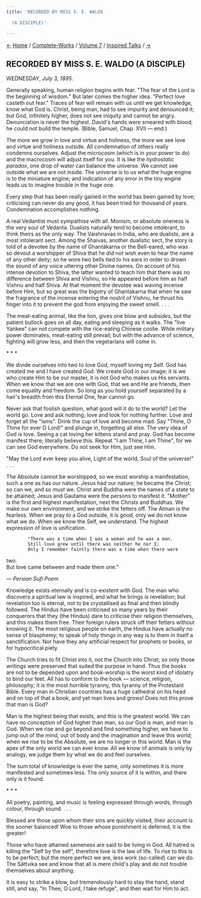 ```yaml
---
title: 'RECORDED BY MISS S. E. WALDO

  (A DISCIPLE)'

---
```

<div>

[←](11_tuesday_july_2.htm) [Home](../../../index.htm) /
[Complete-Works](../../complete_works.htm) / [Volume
7](../volume_7_contents.htm) / [Inspired
Talks](inspired_talks_contents.htm) / [→](13_friday_july_5.htm)

  

## RECORDED BY MISS S. E. WALDO (A DISCIPLE)

WEDNESDAY, *July 3, 1895*.

Generally speaking, human religion begins with fear. "The fear of the
Lord is the beginning of wisdom." But later comes the higher idea.
"Perfect love casteth out fear." Traces of fear will remain with us
until we get knowledge, know what God is. Christ, being man, had to see
impurity and denounced it; but God, infinitely higher, does not see
iniquity and cannot be angry. Denunciation is never the highest. David's
hands were smeared with blood; he could not build the temple. (Bible,
Samuel, Chap. XVII — end.)

The more we grow in love and virtue and holiness, the more we see love
and virtue and holiness outside. All condemnation of others really
condemns ourselves. Adjust the microcosm (which is in your power to do)
and the macrocosm will adjust itself for you. It is like the
*hydrostatic paradox*, one drop of water can balance the universe. We
cannot see outside what we are not inside. The universe is to us what
the huge engine is to the miniature engine; and indication of any error
in the tiny engine leads us to imagine trouble in the huge one.

Every step that has been really gained in the world has been gained by
love; criticising can never do any good, it has been tried for thousand
of years. Condemnation accomplishes nothing.

A real Vedantist must sympathise with all. Monism, or absolute oneness
is the very soul of Vedanta. Dualists naturally tend to become
intolerant, to think theirs as the only way. The Vaishnavas in India,
who are dualists, are a most intolerant sect. Among the Shaivas, another
dualistic sect, the story is told of a devotee by the name of
Ghantâkarna or the Bell-eared, who was so devout a worshipper of Shiva
that he did not wish even to hear the name of any other deity; so he
wore two bells tied to his ears in order to drown the sound of any voice
uttering other Divine names. On account of his intense devotion to
Shiva, the latter wanted to teach him that there was no difference
between Shiva and Vishnu, so He appeared before him as half Vishnu and
half Shiva. At that moment the devotee was waving incense before Him,
but so great was the bigotry of Ghantakarna that when he saw the
fragrance of the incense entering the nostril of Vishnu, he thrust his
finger into it to prevent the god from enjoying the sweet smell. . . .

The meat-eating animal, like the lion, gives one blow and *subsides*,
but the patient bullock goes on all day, eating and sleeping as it
walks. The "live Yankee" can not compete with the rice-eating Chinese
coolie. While military power dominates, meat-eating still prevail; but
with the advance of science, fighting will grow less, and then the
vegetarians will come in.

\*    \*    \*

We divide ourselves into two to love God, myself loving my Self. God has
created me and I have created God. We create God in our image; it is we
who create Him to be our master, it is not God who makes us His
servants. When we know that we are one with God, that we and He are
friends, then come equality and freedom. So long as you hold yourself
separated by a hair's breadth from this Eternal One, fear cannot go.

Never ask that foolish question, what good will it do to the world? Let
the world go. Love and ask nothing; love and look for nothing further.
Love and forget all the "isms". Drink the cup of love and become mad.
Say "Thine, O Thine for ever O Lord!" and plunge in, forgetting all
else. The very idea of God is love. Seeing a cat loving her kittens
stand and pray. God has become manifest there; literally believe this.
Repeat "I am Thine, I am Thine", for we can see God everywhere. Do not
seek for Him, just see Him.

"May the Lord ever keep you alive, Light of the world, Soul of the
universe!" . . .

The Absolute cannot be worshipped, so we must worship a manifestation,
such a one as has our nature. Jesus had our nature; he became the
Christ; so can we, and so *must* we. Christ and Buddha were the names of
a state to be attained; Jesus and Gautama were the persons to manifest
it. "Mother" is the first and highest manifestation, next the Christs
and Buddhas. We make our own environment, and we strike the fetters off.
The Atman is the fearless. When we pray to a God outside, it is good,
only we do not know what we do. When we know the Self, we understand.
The highest expression of love is unification.

            "There was a time when I was a woman and he was a man.  
            Still love grew until there was neither he nor I;  
            Only I remember faintly there was a time when there were
two.  
            But love came between and made them one."

— *Persian Sufi Poem*

  
Knowledge exists eternally and is co-existent with God. The man who
discovers a spiritual law is inspired, and what he brings is revelation;
but revelation too is eternal, not to be crystallised as final and then
blindly followed. The Hindus have been criticised so many years by their
conquerors that they (the Hindus) dare to criticise their religion
themselves, and this makes them free. Their foreign rulers struck off
their fetters without knowing it. The most religious people on earth,
the Hindus have actually no sense of blasphemy; to speak of holy things
in any way is to them in itself a sanctification. Nor have they any
artificial respect for prophets or books, or for hypocritical piety.

The Church tries to fit Christ into it, not the Church into Christ; so
only those writings were preserved that suited the purpose in hand. Thus
the books are not to be depended upon and book-worship is the worst kind
of idolatry to bind our feet. All has to conform to the book — science,
religion, philosophy; it is the most horrible tyranny, this tyranny of
the Protestant Bible. Every man in Christian countries has a huge
cathedral on his head and on top of that a book, and yet man lives and
grows! Does not this prove that man is God?

Man is the highest being that exists, and this is the greatest world. We
can have no conception of God higher than man, so our God is man, and
man is God. When we rise and go beyond and find something higher, we
have to jump out of the mind, out of body and the imagination and leave
this world; when we rise to be the Absolute, we are no longer in this
world. Man is the apex of the only world we can ever know. All we know
of animals is only by analogy, we judge them by what we do and feel
ourselves.

The sum total of knowledge is ever the same, only sometimes it is more
manifested and sometimes less. The only source of it is within, and
there only is it found.

\*    \*    \*

All poetry, painting, and music is feeling expressed through words,
through colour, through sound. . . .

Blessed are those upon whom their sins are quickly visited, their
account is the sooner balanced! Woe to those whose punishment is
deferred, it is the greater!

Those who have attained sameness are said to be living in God. All
hatred is killing the "Self by the self", therefore love is the law of
life. To rise to this is to be perfect; but the more perfect we are,
less work (so-called) can we do. The Sâttvika see and know that all is
mere child's play and do not trouble themselves about anything.

It is easy to strike a blow, but tremendously hard to stay the hand,
stand still, and say, "In Thee, O Lord, I take refuge", and then wait
for Him to act.

</div>
